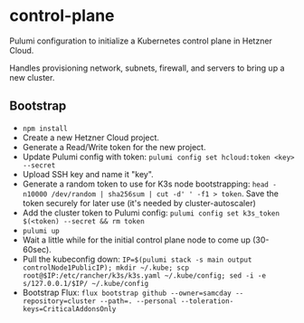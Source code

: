 # control-plane

Pulumi configuration to initialize a Kubernetes control plane in Hetzner Cloud.

Handles provisioning network, subnets, firewall, and servers to bring up a new cluster.

## Bootstrap

 * `npm install`
 * Create a new Hetzner Cloud project.
 * Generate a Read/Write token for the new project.
 * Update Pulumi config with token: `pulumi config set hcloud:token <key> --secret`
 * Upload SSH key and name it "key".
 * Generate a random token to use for K3s node bootstrapping: `head -n10000 /dev/random | sha256sum | cut -d' ' -f1 > token`. Save the token securely for later use (it's needed by cluster-autoscaler)
 * Add the cluster token to Pulumi config: `pulumi config set k3s_token $(<token) --secret && rm token`
 * `pulumi up`
 * Wait a little while for the initial control plane node to come up (30-60sec).
 * Pull the kubeconfig down: `IP=$(pulumi stack -s main output controlNode1PublicIP); mkdir ~/.kube; scp root@$IP:/etc/rancher/k3s/k3s.yaml ~/.kube/config; sed -i -e s/127.0.0.1/$IP/ ~/.kube/config`
 * Bootstrap Flux: `flux bootstrap github --owner=samcday --repository=cluster --path=. --personal --toleration-keys=CriticalAddonsOnly`
